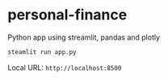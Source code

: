 # personal-finance
Python app using streamlit, pandas and plotly

```bash
steamlit run app.py
```

Local URL: `http://localhost:8500`